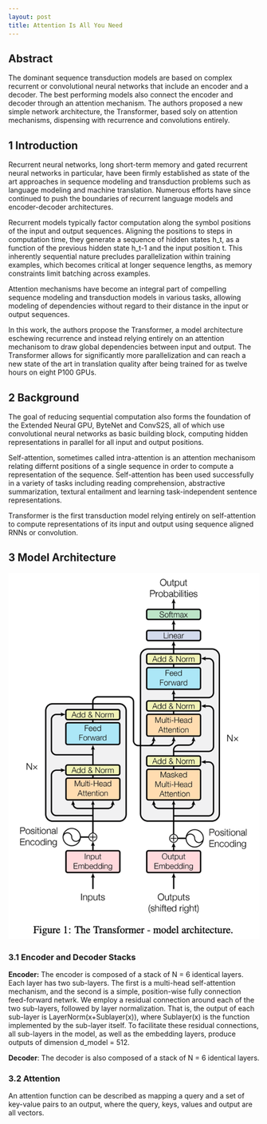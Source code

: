 ```yaml
---
layout: post
title: Attention Is All You Need
---
```

## Abstract
The dominant sequence transduction models are based on complex recurrent or convolutional neural
networks that include an encoder and a decoder. The best performing models also connect the 
encoder and decoder through an attention mechanism. The authors proposed a new simple network
architecture, the Transformer, based soly on attention mechanisms, dispensing with recurrence
and convolutions entirely. 

## 1 Introduction
Recurrent neural networks, long short-term memory and gated recurrent neural networks in
particular, have been firmly established as state of the art approaches in sequence modeling 
and transduction problems such as language modeling and machine translation. Numerous efforts
have since continued to push the boundaries of recurrent language models and encoder-decoder
architectures.

Recurrent models typically factor computation along the symbol positions of the input and 
output sequences. Aligning the positions to steps in computation time, they generate a sequence
of hidden states h_t, as a function of the previous hidden state h_t-1 and the input position t.
This inherently sequential nature precludes parallelization within training examples, which becomes
critical at longer sequence lengths, as memory constraints limit batching across examples. 

Attention mechanisms have become an integral part of compelling sequence modeling and transduction
models in various tasks, allowing modeling of dependencies without regard to their distance in the
input or output sequences.

In this work, the authors propose the Transformer, a model architecture eschewing recurrence and 
instead relying entirely on an attention mechanisom to draw global dependencies between input and
output. The Transformer allows for significantly more parallelization and can reach a new state 
of the art in translation quality after being trained for as twelve hours on eight P100 GPUs.

## 2 Background
The goal of reducing sequential computation also forms the foundation of the Extended Neural GPU,
ByteNet and ConvS2S, all of which use convolutional neural networks as basic building block, 
computing hidden representations in parallel for all input and output positions.

Self-attention, sometimes called intra-attention is an attention mechanisom relating differnt 
positions of a single sequence in order to compute a representation of the sequence. Self-attention
has been used successfully in a variety of tasks including reading comprehension, abstractive 
summarization, textural entailment and learning task-independent sentence representations.

Transformer is the first transduction model relying entirely on self-attention to compute representations
of its input and output using sequence aligned RNNs or convolution.

## 3 Model Architecture
![The Transformer model architecture](./images/the_transformer_model_architecture.png)

### 3.1 Encoder and Decoder Stacks
**Encoder:** The encoder is composed of a stack of N = 6 identical layers. Each layer has two 
sub-layers. The first is a multi-head self-attention mechanism, and the second is a simple, 
position-wise fully connection feed-forward netwrk. We employ a residual connection around each
of the two sub-layers, followed by layer normalization. That is, the output of each sub-layer is 
LayerNorm(x+Sublayer(x)), where Sublayer(x) is the function implemented by the sub-layer itself.
To facilitate these residual connections, all sub-layers in the model, as well as the embedding
layers, produce outputs of dimension d_model = 512.

**Decoder**: The decoder is also composed of a stack of N = 6 identical layers.

### 3.2 Attention
An attention function can be described as mapping a query and a set of key-value pairs to an output,
where the query, keys, values and output are all vectors.